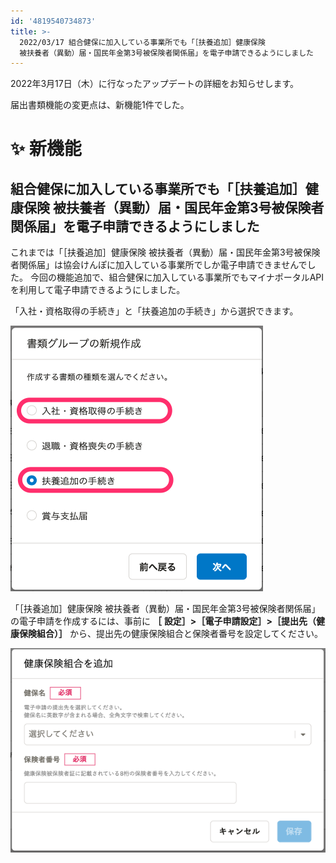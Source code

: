 ```yaml
---
id: '4819540734873'
title: >-
  2022/03/17 組合健保に加入している事業所でも「［扶養追加］健康保険
  被扶養者（異動）届・国民年金第3号被保険者関係届」を電子申請できるようにしました
---
```

2022年3月17日（木）に行なったアップデートの詳細をお知らせします。

届出書類機能の変更点は、新機能1件でした。

# ✨ 新機能

## 組合健保に加入している事業所でも「［扶養追加］健康保険 被扶養者（異動）届・国民年金第3号被保険者関係届」を電子申請できるようにしました

これまでは「［扶養追加］健康保険 被扶養者（異動）届・国民年金第3号被保険者関係届」は協会けんぽに加入している事業所でしか電子申請できませんでした。
今回の機能追加で、組合健保に加入している事業所でもマイナポータルAPIを利用して電子申請できるようにしました。

「入社・資格取得の手続き」と「扶養追加の手続き」から選択できます。

![書類の種類の選択画面](./00_mceclip0.png)

「［扶養追加］健康保険 被扶養者（異動）届・国民年金第3号被保険者関係届」の電子申請を作成するには、事前に **［**  **設定］>［電子申請設定］>［提出先（健康保険組合）］** から、提出先の健康保険組合と保険者番号を設定してください。

![健康保険組合を設定するダイアログ](./01_mceclip0.png)
